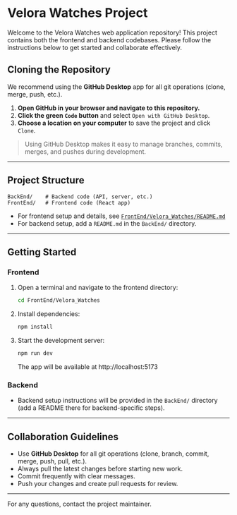 # Velora Watches Project

Welcome to the Velora Watches web application repository! This project contains both the frontend and backend codebases. Please follow the instructions below to get started and collaborate effectively.

## Cloning the Repository

We recommend using the **GitHub Desktop** app for all git operations (clone, merge, push, etc.).

1. **Open GitHub in your browser and navigate to this repository.**
2. **Click the green `Code` button** and select `Open with GitHub Desktop`.
3. **Choose a location on your computer** to save the project and click `Clone`.

> Using GitHub Desktop makes it easy to manage branches, commits, merges, and pushes during development.

---

## Project Structure

```
BackEnd/    # Backend code (API, server, etc.)
FrontEnd/   # Frontend code (React app)
```

- For frontend setup and details, see [`FrontEnd/Velora_Watches/README.md`](FrontEnd/Velora_Watches/README.md)
- For backend setup, add a `README.md` in the `BackEnd/` directory.

---

## Getting Started

### Frontend

1. Open a terminal and navigate to the frontend directory:
   ```sh
   cd FrontEnd/Velora_Watches
   ```
2. Install dependencies:
   ```sh
   npm install
   ```
3. Start the development server:
   ```sh
   npm run dev
   ```
   The app will be available at http://localhost:5173

### Backend

- Backend setup instructions will be provided in the `BackEnd/` directory (add a README there for backend-specific steps).

---

## Collaboration Guidelines

- Use **GitHub Desktop** for all git operations (clone, branch, commit, merge, push, pull, etc.).
- Always pull the latest changes before starting new work.
- Commit frequently with clear messages.
- Push your changes and create pull requests for review.

---

For any questions, contact the project maintainer.
